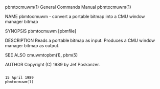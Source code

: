 pbmtocmuwm(1)                                                                           General Commands Manual                                                                          pbmtocmuwm(1)

NAME
       pbmtocmuwm - convert a portable bitmap into a CMU window manager bitmap

SYNOPSIS
       pbmtocmuwm [pbmfile]

DESCRIPTION
       Reads a portable bitmap as input.  Produces a CMU window manager bitmap as output.

SEE ALSO
       cmuwmtopbm(1), pbm(5)

AUTHOR
       Copyright (C) 1989 by Jef Poskanzer.

                                                                                             15 April 1989                                                                               pbmtocmuwm(1)
